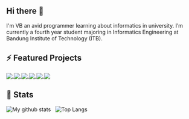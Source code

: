 ## Hi there 👋
I'm VB an avid programmer learning about informatics in university. I’m currently a fourth year student majoring in Informatics Engineering at Bandung Institute of Technology (ITB).

## ⚡ Featured Projects
<a href="https://github.com/vincentbudianto/Crypto-Helper">
  <img align="center" src="https://github-readme-stats.vercel.app/api/pin/?username=vincentbudianto&repo=Crypto-Helper" />
</a>
<a href="https://github.com/vincentbudianto/Stego-Helper">
  <img align="center" src="https://github-readme-stats.vercel.app/api/pin/?username=vincentbudianto&repo=Stego-Helper" />
</a>
<a href="https://github.com/vincentbudianto/Engi-s-Cinema-Remake">
  <img align="center" src="https://github-readme-stats.vercel.app/api/pin/?username=vincentbudianto&repo=Engi-s-Cinema-Remake" />
</a>
<a href="https://github.com/vincentbudianto/Bank-Pro">
  <img align="center" src="https://github-readme-stats.vercel.app/api/pin/?username=vincentbudianto&repo=Bank-Pro" />
</a>
<a href="https://github.com/vincentbudianto/WS-Transaction">
  <img align="center" src="https://github-readme-stats.vercel.app/api/pin/?username=vincentbudianto&repo=WS-Transaction" />
</a>
<a href="https://github.com/vincentbudianto/WS-BankPro">
  <img align="center" src="https://github-readme-stats.vercel.app/api/pin/?username=vincentbudianto&repo=WS-BankPro" />
</a>

## 💬 Stats
![My github stats](https://github-readme-stats.vercel.app/api?username=vincentbudianto&count_private=true&show_icons=true) &nbsp; ![Top Langs](https://github-readme-stats.vercel.app/api/top-langs/?username=vincentbudianto&layout=compact&hide=css,jupyter%20notebook)

<!--
**vincentbudianto/vincentbudianto** is a ✨ _special_ ✨ repository because its `README.md` (this file) appears on your GitHub profile.

Here are some ideas to get you started:

- 🔭 I’m currently working on ...
- 🌱 I’m currently learning ...
- 👯 I’m looking to collaborate on ...
- 🤔 I’m looking for help with ...
- 💬 Ask me about ...
- 📫 How to reach me: ...
- 😄 Pronouns: ...
- ⚡ Fun fact: ...
-->
